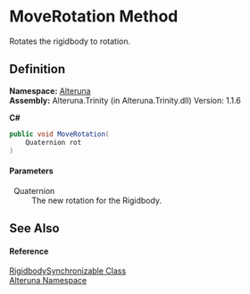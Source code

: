 # MoveRotation Method



Rotates the rigidbody to rotation.




## Definition
**Namespace:** <a href="N_Alteruna">Alteruna</a>  
**Assembly:** Alteruna.Trinity (in Alteruna.Trinity.dll) Version: 1.1.6

**C#**
``` C#
public void MoveRotation(
	Quaternion rot
)
```



#### Parameters
<dl><dt>  Quaternion</dt><dd>The new rotation for the Rigidbody.</dd></dl>

## See Also


#### Reference
<a href="T_Alteruna_RigidbodySynchronizable">RigidbodySynchronizable Class</a>  
<a href="N_Alteruna">Alteruna Namespace</a>  
